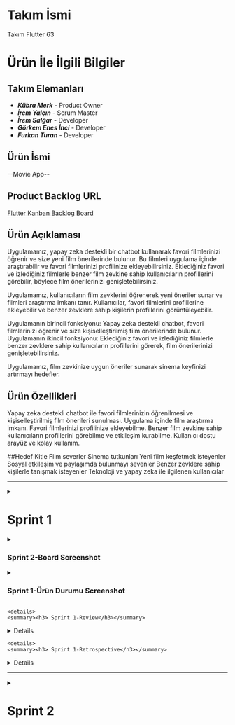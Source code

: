 # **Takım İsmi**

Takım Flutter 63

# Ürün İle İlgili Bilgiler

## Takım Elemanları
- ***Kübra Merk*** - Product Owner 
- ***İrem Yalçın*** - Scrum Master
- ***İrem Salğar*** - Developer
- ***Görkem Enes İnci*** - Developer
- ***Furkan Turan*** - Developer

## Ürün İsmi

--Movie App--

## Product Backlog URL
[Flutter Kanban Backlog Board](https://kanbanflow.com/board/a7S5wrs)


## Ürün Açıklaması

Uygulamamız, yapay zeka destekli bir chatbot kullanarak favori filmlerinizi öğrenir ve size yeni film önerilerinde bulunur. Bu filmleri uygulama içinde araştırabilir ve favori filmlerinizi profilinize ekleyebilirsiniz. Eklediğiniz favori ve izlediğiniz filmlerle benzer film zevkine sahip kullanıcıların profillerini görebilir, böylece film önerilerinizi genişletebilirsiniz.

Uygulamamız, kullanıcıların film zevklerini öğrenerek yeni öneriler sunar ve filmleri araştırma imkanı tanır. Kullanıcılar, favori filmlerini profillerine ekleyebilir ve benzer zevklere sahip kişilerin profillerini görüntüleyebilir.

Uygulamanın birincil fonksiyonu: Yapay zeka destekli chatbot, favori filmlerinizi öğrenir ve size kişiselleştirilmiş film önerilerinde bulunur.
Uygulamanın ikincil fonksiyonu: Eklediğiniz favori ve izlediğiniz filmlerle benzer zevklere sahip kullanıcıların profillerini görerek, film önerilerinizi genişletebilirsiniz.

Uygulamamız, film zevkinize uygun öneriler sunarak sinema keyfinizi artırmayı hedefler.

## Ürün Özellikleri
Yapay zeka destekli chatbot ile favori filmlerinizin öğrenilmesi ve kişiselleştirilmiş film önerileri sunulması.
Uygulama içinde film araştırma imkanı.
Favori filmlerinizi profilinize ekleyebilme.
Benzer film zevkine sahip kullanıcıların profillerini görebilme ve etkileşim kurabilme.
Kullanıcı dostu arayüz ve kolay kullanım.

##Hedef Kitle
Film severler
Sinema tutkunları
Yeni film keşfetmek isteyenler
Sosyal etkileşim ve paylaşımda bulunmayı sevenler
Benzer zevklere sahip kişilerle tanışmak isteyenler
Teknoloji ve yapay zeka ile ilgilenen kullanıcılar




  ---


  <details>
    <summary><h1>Sprint 1</h1></summary>


  <details>




- **Sprint içinde tamamlanması tahmin edilen puan**: 100 Puan


- **Puan tamamlama mantığı**: Toplamda proje boyunca tamamlanması gereken 340 puanlık backlog bulunmaktadır. 3 sprint'e bölündüğünde ilk sprint'in en azından 100 ile başlaması gerektiğine karar verildi.

# Sprint 1 - Notlar

- Proje yönetimi için kanban kullanılmasına karar verildi.
- Yapay zeka destekli chatbot ile favori filmlerinizin öğrenilmesi ve kişiselleştirilmiş film önerileri sunulmasına karar verildi.
- Chatbot için Gemini kullanılmasına karar verildi.
- Uygulama içinde film araştırma imkanı sağlanmasına karar verildi.
- Favori filmlerinizi profilinize ekleyebilme özelliği eklendi.
- Benzer film zevkine sahip kullanıcıların profillerini görebilme ve etkileşim kurabilme özelliği eklenmesine karar verildi.
- Kullanıcı dostu arayüz ve kolay kullanım imkanı sunulması sağlandı.


  <details>
    <summary><h3> Sprint 1-Daily Scrum Screenshot</h3></summary>


  <details>

![13a0885e-12d8-43f9-b614-4a503e026d91](https://github.com/iremsalgar/63/assets/74204825/4f755578-5667-4590-9a60-3cfb6e9fc89a)
![1cb8d475-646c-4dce-b513-d9b75629efa5](https://github.com/iremsalgar/63/assets/74204825/09757a3a-92c1-422e-b40c-4aa1d52a373f)
![21d4c292-2650-48ce-aa5c-65531c2a3063](https://github.com/iremsalgar/63/assets/74204825/62e159f2-c4b9-45f2-b908-d07955d40a16)
![ca83fa2e-5002-4a9a-a1b1-1253b3110841](https://github.com/iremsalgar/63/assets/74204825/5afd9f7c-5a52-4739-97ee-e659715cfba7)
![88e53d39-b924-436f-9417-400c126cfd7b](https://github.com/iremsalgar/63/assets/74204825/8fb90d70-97f0-4605-b38d-6c45ee198fb1)
![dbde9618-a993-4495-976e-d97bc2a6556a](https://github.com/iremsalgar/63/assets/74204825/de4370e7-0c92-4a13-afed-3b441a11e2b4)


  </details>

  </details>


  <details>
    <summary><h3> Sprint 2-Board Screenshot</h3></summary>


  <details>
    
- ![33408372-35f5-4a6f-8bea-45c13e7a5408](https://github.com/iremsalgar/63/assets/74204825/d89d1b53-3825-41c5-881f-377196408f5e)

  </details>

  </details>


    <details>
    <summary><h3> Sprint 1-Ürün Durumu Screenshot</h3></summary>


  <details>

- **Ürün Durumu**: Ekran görüntüleri:

![4e20fa80-8f9d-432a-80c3-e43bbd560172](https://github.com/iremsalgar/63/assets/74204825/c0726192-c28d-4fe3-88b7-2e4386668870)
![0da68ba0-5df0-491e-a194-882a6cd435e0](https://github.com/iremsalgar/63/assets/74204825/90e96ef3-74f2-482b-b9ad-ba6c7f4c5bb7)
![8eaee885-90de-4d2e-9c09-8a7d54075fd8](https://github.com/iremsalgar/63/assets/74204825/9078f45a-e810-472c-b360-6a92b805a630)
![60b91a42-c03f-48e6-bbb4-c8be2fb98a73](https://github.com/iremsalgar/63/assets/74204825/cf9aa106-1cf4-4112-bd42-5a7a13d019fb)
![7c4d072a-1442-411d-b226-368087c9bae3](https://github.com/iremsalgar/63/assets/74204825/05bb6de2-820d-4939-b122-5a2d18d0d61f)
![095142b2-6a80-4654-b777-f8c1ce89a946](https://github.com/iremsalgar/63/assets/74204825/e42b805a-ec3f-4f3d-80ee-651b36a1fa66)


  </details>

  </details>


    <details>
    <summary><h3> Sprint 1-Review</h3></summary>


  <details>

 **Sprint Review**: 
-Bu sprint için , Navigation Bar ve ChatBot kodlanmıştır ve genel görünüm halledilmeye çalışılmıştır.

  </details>

  </details>


    <details>
    <summary><h3> Sprint 1-Retrospective</h3></summary>


  <details>

 **Sprint Retrospective:**
-Müsaitlik durumlarına göre herkese görev atanmışıtr.
-Olası durumlara göre risk planı yapılmıştır.
-Toplantılar için daha uygun saatlere karar verilmiştir.
 
  </details>

  </details>


  </details>

  </details>

  ---


  <details>
    <summary><h1>Sprint 2</h1></summary>


  <details>

  - **Sprint içinde tamamlanması tahmin edilen puan**: 175 Puan

  - **Puan tamamlama mantığı**: Toplamda proje boyunca tamamlanması gereken 340 puanlık backlog bulunmaktadır. 3 sprint'e bölündüğünde ikinci sprint'in en azından 175 olması gerektiğine karar verildi.


# Sprint 2- Not

-Retrospective toplantısından sonra bir toplantı daha yapılmıştır ve bu toplantı sonucunda tam olarak yapılması gerekenlere detaylıca karar verilmiştir.

![toplantı fotik](https://github.com/user-attachments/assets/2a44ab5a-e8f6-46ba-8df3-b6a5ac3f5996)

**BAŞLIKLARA GÖRE PLANLANAN UYGULAMA ÖZELLİKLERİ**

- **Profil**:(25p)
    - Kullanıcı bilgileri
    - Editleme
    - Profil Resmi Ekleme
    - Uygulama İçi Görsel Paketi Kullanılabilmesi  
    - Koleksiyonların Profilde Gözükmesi
    - Arkadaş Ekleme Çıkarma Butonu
    - Mesajlaşma Butonu
    - Favorilerin Kaçta Kaç (27/81) Olduğunu Gösteren Alan 
    - Firebase'e bağlama
    - Ayarlar
    - Dark Mode

- **ChatBot**:(25p)
    - Yapılmış olan ChatBot'un daha nitelikli olması için eğitilmesine karar verildi.

- **Anasayfa**:(25p)
    - Popüler Filmlerin Gözüktüğü Bir Alan
    - Kırmızı Hap Rastgele Dizi Önerisi
    - Mavi Hap Rastgele Film Önerisi
    - Mesajlara Erişme Butonu
    - Film Zevki Uyan Kullanıcıları Gösteren Tablo
  
- **Film Aratma**:(25p)
    - Filmleri Aratma
    - Kişileri Aratma
    - Görsel Düzenlilik
    - Favorilere Ekleme
    - Koleksiyona Ekleme
     
- **Giriş Ekranı**:(25p)
    - Firebase
    - Login Page
    - Register Page
    - Google İle Üye Olma
    - Şifre Politikası
    - Kullanıcı Rıza Metni
    - UI tasarım

- **Navbar**(25p)

- **Favoriler**:(25p)
    - Poster Görünümü
    - Alfabetik Sıralama
    - Tıklandığında Detayları Gösteren Açılır Ekran
      




  <details>
    <summary><h3> Sprint 2-Daily Scrum Screenshot</h3></summary>


  <details>
  
    ![1](https://github.com/user-attachments/assets/725b5730-ec0f-4939-b6aa-a6f8d21a8fbd)
    ![2](https://github.com/user-attachments/assets/1a39d59c-488e-4095-9821-3df6adca5ba5)
    ![3](https://github.com/user-attachments/assets/6617fe37-5080-404e-a743-1d37f2faf960)
    ![4](https://github.com/user-attachments/assets/73972f3b-4dac-49a9-89bf-d497208ccd68)
    ![5](https://github.com/user-attachments/assets/80718b7d-b1e9-4fa2-95cd-98d407cab9cd)
    ![6](https://github.com/user-attachments/assets/ea89cf20-042c-4043-8a1b-d6453e2a07f2)
    ![7](https://github.com/user-attachments/assets/eccf4086-ae4f-49e9-81f6-12517d7d7c63)
    ![8](https://github.com/user-attachments/assets/9c8f0823-3152-49b7-9d0f-af68c99d8e55)
    ![9](https://github.com/user-attachments/assets/b6ee1024-8199-4371-848b-a07213f73700)
    ![10](https://github.com/user-attachments/assets/daaa2ca6-6762-4c00-8167-95255d6b055f)
    ![11](https://github.com/user-attachments/assets/e9160311-7360-4a43-b5b0-a2d175d55c9c)
    ![12](https://github.com/user-attachments/assets/f7980c9d-5c29-4bf1-8b3b-d8d2de85878f)
    ![13](https://github.com/user-attachments/assets/4ca24e61-9cc4-45ac-80b7-8435a3ecc47f)
    ![14](https://github.com/user-attachments/assets/7fb2cc11-a923-47bb-b105-be86b5f80dd4)

  </details>

  </details>

  <details>
    <summary><h3> Sprint 2-Board Screenshot</h3></summary>


  <details>
  Sprint board screenshotları:
    
   ![kanban](https://github.com/user-attachments/assets/dab9d0d4-b39d-4264-889b-5b05cc357e31)

  </details>

  </details>

    <details>
    <summary><h3> Sprint 2-Ürün Durumu Screenshot</h3></summary>


  <details>

  - **Ürün Durumu**: Ekran görüntüleri:
 
  ![urun1](https://github.com/user-attachments/assets/48bb4a97-735c-4788-b3e0-101838f5b49c)
  ![urun2](https://github.com/user-attachments/assets/80bef7d3-057a-464b-a6ce-a27a0923688c)
  ![urun3](https://github.com/user-attachments/assets/ee2bae88-34c0-4a95-a6aa-b9fadb980b50)
  ![urun4](https://github.com/user-attachments/assets/071eac7d-693c-49ab-8997-75d3b33ce92e)
  ![urun5](https://github.com/user-attachments/assets/a544fd6c-0897-406a-8eca-adcfca583e5d)
  ![urun6](https://github.com/user-attachments/assets/29ea698c-bd0e-4894-b94a-b8b96361acf5)
  ![urun7](https://github.com/user-attachments/assets/0dbd16e7-3a9d-4e3e-ad5d-c5847184d1c8)
  ![urun8](https://github.com/user-attachments/assets/c109d958-5231-4155-a22c-832895a88053)
  ![urun9](https://github.com/user-attachments/assets/4b0f1281-776c-4cef-b934-cd8041660a1b)
  ![urun10](https://github.com/user-attachments/assets/f7e6c7d9-68c6-4f02-936f-1cd0b8ff0bf2)

 
 
  </details>

  </details>


    <details>
    <summary><h3> Sprint 2-Review</h3></summary>


  <details>

  - **Sprint Review**:
    - Sprint 2'nin sonunda ekip ile toplanılmış ve Sprint gözden geçirilmiştir.Uygulama detayları gözden geçirilmiştir.
    - ChatBot'un tam olarak entegre edilmesi hariç diğer tüm hedeflere ulaşılmıştır.
    - Genel anlamda uygulama çalışabilir durumdadır.Sprint notlarında belirtilen özellikler sağlanmıştır.
 


  </details>

  </details>

  <details>
    <summary><h3> Sprint 2-Retrospective</h3></summary>


  <details>

  - **Sprint Retrospective**:
    - Sprint 2 için alınan puan 150'dir. Chatbot entegresi diğer sprint'e kalmıştır.
    - Sprint puanlamasının daha detaylı ele alınmasına karar verilmiştir. 
    - Kişilerin hangi tarihlerde müsait olabileceği hakkında konuşulmuş, yeni sprint için görev ataması yapılacak detaylı bir toplantı daha planlanmıştır.

  </details>

  </details>



  </details>


  </details>
